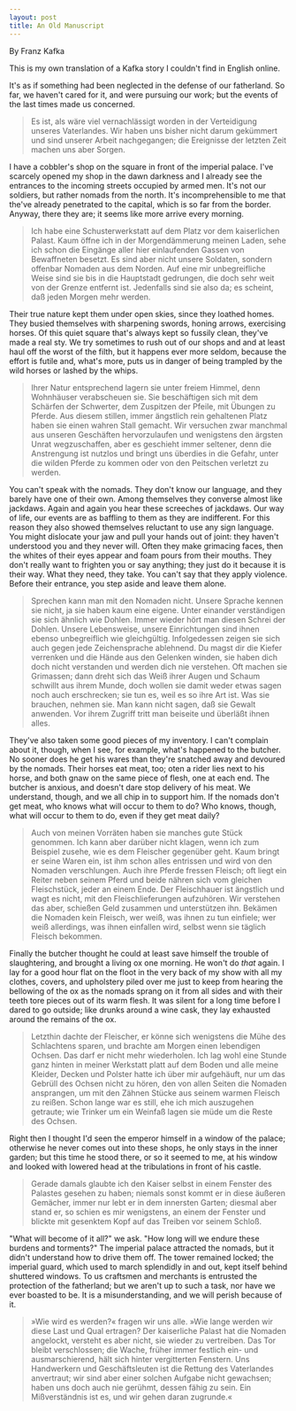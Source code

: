 ```yaml
---              
layout: post
title: An Old Manuscript
---
```

<p>By Franz Kafka</p>
<p class="callout">This is my own translation of a Kafka story I couldn't find in English online.</p>
It's as if something had been neglected in the defense of our fatherland. So far, we haven't cared for it, and were pursuing our work; but the events of the last times made us concerned. 

> Es ist, als wäre viel vernachlässigt worden in der Verteidigung unseres Vaterlandes. Wir haben uns bisher nicht darum gekümmert und sind unserer Arbeit nachgegangen; die Ereignisse der letzten Zeit machen uns aber Sorgen.

I have a cobbler's shop on the square in front of the imperial palace. I've scarcely opened my shop in the dawn darkness and I already see the entrances to the incoming streets occupied by armed men. It's not our soldiers, but rather nomads from the north. It's incomprehensible to me that the've already penetrated to the capital, which is so far from the border. Anyway, there they are; it seems like more arrive every morning.

> Ich habe eine Schusterwerkstatt auf dem Platz vor dem kaiserlichen Palast. Kaum öffne ich in der Morgendämmerung meinen Laden, sehe ich schon die Eingänge aller hier einlaufenden Gassen von Bewaffneten besetzt. Es sind aber nicht unsere Soldaten, sondern offenbar Nomaden aus dem Norden. Auf eine mir unbegreifliche Weise sind sie bis in die Hauptstadt gedrungen, die doch sehr weit von der Grenze entfernt ist. Jedenfalls sind sie also da; es scheint, daß jeden Morgen mehr werden.

Their true nature kept them under open skies, since they loathed homes. They busied themselves with sharpening swords, honing arrows, exercising horses. Of this quiet square that's always kept so fussily clean, they've made a real sty. We try sometimes to rush out of our shops and and at least haul off the worst of the filth, but it happens ever more seldom, because the effort is futile and, what's more, puts us in danger of being trampled by the wild horses or lashed by the whips. 

> Ihrer Natur entsprechend lagern sie unter freiem Himmel, denn Wohnhäuser verabscheuen sie. Sie beschäftigen sich mit dem Schärfen der Schwerter, dem Zuspitzen der Pfeile, mit Übungen zu Pferde. Aus diesem stillen, immer ängstlich rein gehaltenen Platz haben sie einen wahren Stall gemacht. Wir versuchen zwar manchmal aus unseren Geschäften hervorzulaufen und wenigstens den ärgsten Unrat wegzuschaffen, aber es geschieht immer seltener, denn die Anstrengung ist nutzlos und bringt uns überdies in die Gefahr, unter die wilden Pferde zu kommen oder von den Peitschen verletzt zu werden.

You can't speak with the nomads. They don't know our language, and they barely have one of their own. Among themselves they converse almost like jackdaws. Again and again you hear these screeches of jackdaws. Our way of life, our events are as baffling to them as they are indifferent. For this reason they also showed themselves reluctant to use any sign language. You might dislocate your jaw and pull your hands out of joint: they haven't understood you and they never will. Often they make grimacing faces, then the whites of their eyes appear and foam pours from their mouths. They don't really want to frighten you or say anything; they just do it because it is their way. What they need, they take. You can't say that they apply violence. Before their entrance, you step aside and leave them alone. 

> Sprechen kann man mit den Nomaden nicht. Unsere Sprache kennen sie nicht, ja sie haben kaum eine eigene. Unter einander verständigen sie sich ähnlich wie Dohlen. Immer wieder hört man diesen Schrei der Dohlen. Unsere Lebensweise, unsere Einrichtungen sind ihnen ebenso unbegreiflich wie gleichgültig. Infolgedessen zeigen sie sich auch gegen jede Zeichensprache ablehnend. Du magst dir die Kiefer verrenken und die Hände aus den Gelenken winden, sie haben dich doch nicht verstanden und werden dich nie verstehen. Oft machen sie Grimassen; dann dreht sich das Weiß ihrer Augen und Schaum schwillt aus ihrem Munde, doch wollen sie damit weder etwas sagen noch auch erschrecken; sie tun es, weil es so ihre Art ist. Was sie brauchen, nehmen sie. Man kann nicht sagen, daß sie Gewalt anwenden. Vor ihrem Zugriff tritt man beiseite und überläßt ihnen alles.

They've also taken some good pieces of my inventory. I can't complain about it, though, when I see, for example, what's happened to the butcher. No sooner does he get his wares than they're snatched away and devoured by the nomads. Their horses eat meat, too; oten a rider lies next to his horse, and both gnaw on the same piece of flesh, one at each end. The butcher is anxious, and doesn't dare stop delivery of his meat. We understand, though, and we all chip in to support him. If the nomads don't get meat, who knows what will occur to them to do? Who knows, though, what will occur to them to do, even if they get meat daily? 

> Auch von meinen Vorräten haben sie manches gute Stück genommen. Ich kann aber darüber nicht klagen, wenn ich zum Beispiel zusehe, wie es dem Fleischer gegenüber geht. Kaum bringt er seine Waren ein, ist ihm schon alles entrissen und wird von den Nomaden verschlungen. Auch ihre Pferde fressen Fleisch; oft liegt ein Reiter neben seinem Pferd und beide nähren sich vom gleichen Fleischstück, jeder an einem Ende. Der Fleischhauer ist ängstlich und wagt es nicht, mit den Fleischlieferungen aufzuhören. Wir verstehen das aber, schießen Geld zusammen und unterstützen ihn. Bekämen die Nomaden kein Fleisch, wer weiß, was ihnen zu tun einfiele; wer weiß allerdings, was ihnen einfallen wird, selbst wenn sie täglich Fleisch bekommen.

Finally the butcher thought he could at least save himself the trouble of slaughtering, and brought a living ox one morning. He won't do _that_ again. I lay for a good hour flat on the floot in the very back of my show with all my clothes, covers, and upholstery piled over me just to keep from hearing the bellowing of the ox as the nomads sprang on it from all sides and with their teeth tore pieces out of its warm flesh. It was silent for a long time before I dared to go outside; like drunks around a wine cask, they lay exhausted around the remains of the ox.

> Letzthin dachte der Fleischer, er könne sich wenigstens die Mühe des Schlachtens sparen, und brachte am Morgen einen lebendigen Ochsen. Das darf er nicht mehr wiederholen. Ich lag wohl eine Stunde ganz hinten in meiner Werkstatt platt auf dem Boden und alle meine Kleider, Decken und Polster hatte ich über mir aufgehäuft, nur um das Gebrüll des Ochsen nicht zu hören, den von allen Seiten die Nomaden ansprangen, um mit den Zähnen Stücke aus seinem warmen Fleisch zu reißen. Schon lange war es still, ehe ich mich auszugehen getraute; wie Trinker um ein Weinfaß lagen sie müde um die Reste des Ochsen.

Right then I thought I'd seen the emperor himself in a window of the palace; otherwise he never comes out into these shops, he only stays in the inner garden; but this time he stood there, or so it seemed to me, at his window and looked with lowered head at the tribulations in front of his castle. 

> Gerade damals glaubte ich den Kaiser selbst in einem Fenster des Palastes gesehen zu haben; niemals sonst kommt er in diese äußeren Gemächer, immer nur lebt er in dem innersten Garten; diesmal aber stand er, so schien es mir wenigstens, an einem der Fenster und blickte mit gesenktem Kopf auf das Treiben vor seinem Schloß.

"What will become of it all?" we ask. "How long will we endure these burdens and torments?" The imperial palace attracted the nomads, but it didn't understand how to drive them off. The tower remained locked; the imperial guard, which used to march splendidly in and out, kept itself behind shuttered windows. To us craftsmen and merchants is entrusted the protection of the fatherland; but we aren't up to such a task, nor have we ever boasted to be. It is a misunderstanding, and we will perish because of it.

> »Wie wird es werden?« fragen wir uns alle. »Wie lange werden wir diese Last und Qual ertragen? Der kaiserliche Palast hat die Nomaden angelockt, versteht es aber nicht, sie wieder zu vertreiben. Das Tor bleibt verschlossen; die Wache, früher immer festlich ein- und ausmarschierend, hält sich hinter vergitterten Fenstern. Uns Handwerkern und Geschäftsleuten ist die Rettung des Vaterlandes anvertraut; wir sind aber einer solchen Aufgabe nicht gewachsen; haben uns doch auch nie gerühmt, dessen fähig zu sein. Ein Mißverständnis ist es, und wir gehen daran zugrunde.«